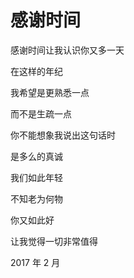 # 感谢时间

感谢时间让我认识你又多一天

在这样的年纪

我希望是更熟悉一点

而不是生疏一点

你不能想象我说出这句话时

是多么的真诚

我们如此年轻

不知老为何物

你又如此好

让我觉得一切非常值得

2017 年 2 月
